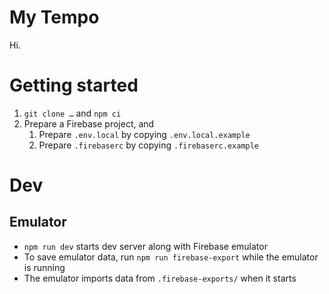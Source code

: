 # My Tempo

Hi.

# Getting started

1. `git clone …` and `npm ci`
2. Prepare a Firebase project, and
   1. Prepare `.env.local` by copying `.env.local.example`
   2. Prepare `.firebaserc` by copying `.firebaserc.example`

# Dev

## Emulator

- `npm run dev` starts dev server along with Firebase emulator
- To save emulator data, run `npm run firebase-export` while the emulator is running
- The emulator imports data from `.firebase-exports/` when it starts
